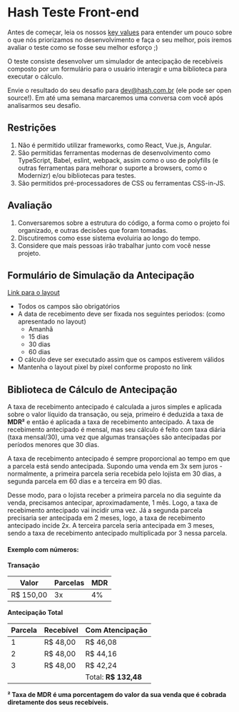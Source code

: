 # Hash Teste Front-end

Antes de começar, leia os nossos [key values](https://www.keyvalues.com/hash) para entender um pouco sobre o que nós priorizamos no desenvolvimento e faça o seu melhor, pois iremos avaliar o teste como se fosse seu melhor esforço ;)

O teste consiste desenvolver um simulador de antecipação de recebíveis composto por um formulário para o usuário interagir e uma biblioteca para executar o cálculo.

Envie o resultado do seu desafio para dev@hash.com.br (ele pode ser open source!). Em até uma semana marcaremos uma conversa com você após analisarmos seu desafio.

## Restrições

 1. Não é permitido utilizar frameworks, como React, Vue.js, Angular.
 2. São permitidas ferramentas modernas de desenvolvimento como TypeScript, Babel, eslint, webpack, assim como o uso de polyfills (e outras ferramentas para melhorar o suporte a browsers, como o Modernizr) e/ou bibliotecas para testes.
 3. São permitidos pré-processadores de CSS ou ferramentas CSS-in-JS.

## Avaliação

1. Conversaremos sobre a estrutura do código, a forma como o projeto foi organizado, e outras decisões que foram tomadas.
2. Discutiremos como esse sistema evoluiria ao longo do tempo.
3. Considere que mais pessoas irão trabalhar junto com você nesse projeto.

## Formulário de Simulação da Antecipação

[Link para o layout](https://zpl.io/ameEPBe)

- Todos os campos são obrigatórios
- A data de recebimento deve ser fixada nos seguintes periodos: (como apresentado no layout)
    - Amanhã
    - 15 dias
    - 30 dias
    - 60 dias
- O cálculo deve ser executado assim que os campos estiverem válidos
- Mantenha o layout pixel by pixel conforme proposto no link

## Biblioteca de Cálculo de Antecipação

A taxa de recebimento antecipado é calculada a juros simples e aplicada sobre o valor líquido da transação, ou seja, primeiro é deduzida a taxa de **MDR²** e então é aplicada a taxa de recebimento antecipado. A taxa de recebimento antecipado é mensal, mas seu cálculo é feito com taxa diária (taxa mensal/30), uma vez que algumas transações são antecipadas por períodos menores que 30 dias.

A taxa de recebimento antecipado é sempre proporcional ao tempo em que a parcela está sendo antecipada. Supondo uma venda em 3x sem juros - normalmente, a primeira parcela seria recebida pelo lojista em 30 dias, a segunda parcela em 60 dias e a terceira em 90 dias.

Desse modo, para o lojista receber a primeira parcela no dia seguinte da venda, precisamos antecipar, aproximadamente, 1 mês. Logo, a taxa de recebimento antecipado vai incidir uma vez. Já a segunda parcela precisaria ser antecipada em 2 meses, logo, a taxa de recebimento antecipado incide 2x. A terceira parcela seria antecipada em 3 meses, sendo a taxa de recebimento antecipado multiplicada por 3 nessa parcela.

#### Exemplo com números:

**Transação**

| Valor      | Parcelas | MDR |
| ---------- | -------- | --- |
| R$ 150,00  | 3x       | 4%  |


**Antecipação Total**

| Parcela | Recebível | Com Atencipação  |
| ------  | --------- | ---------------- |
| 1       | R$ 48,00  | R$ 46,08         |
| 2       | R$ 48,00  | R$ 44,16         |
| 3       | R$ 48,00  | R$ 42,24         |
|         |           | Total: **R$ 132,48** |

**² Taxa de MDR é uma porcentagem do valor da sua venda que é cobrada diretamente dos seus recebíveis.**
